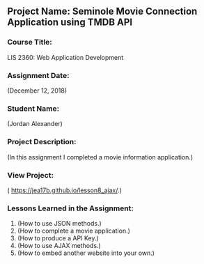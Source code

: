 ## Project Name:  Seminole Movie Connection Application using TMDB API

### Course Title:
LIS 2360:  Web Application Development

### Assignment Date:  
(December 12, 2018)

### Student Name:  
(Jordan Alexander)

### Project Description:
(In this assignment I completed a movie information application.)

### View Project:
( https://jea17b.github.io/lesson8_ajax/.)

### Lessons Learned in the Assignment:
1. (How to use JSON methods.)
2. (How to complete a movie application.)
3. (How to produce a API Key.)
4. (How to use AJAX methods.)
5. (How to embed another website into your own.)